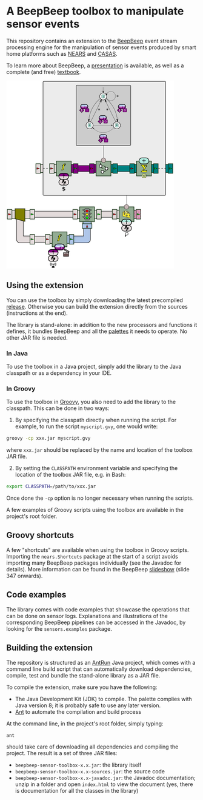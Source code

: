 A BeepBeep toolbox to manipulate sensor events
==============================================

This repository contains an extension to the [BeepBeep](https://liflab.github.io/beepbeep-3) event stream processing engine for the manipulation of sensor events produced by smart home
platforms such as [NEARS](https://domus.recherche.usherbrooke.ca/nears/)
and [CASAS](https://casas.wsu.edu/datasets/).

To learn more about BeepBeep, a [presentation](https://www.slideshare.net/sylvainhalle/event-stream-processing-with-beepbeep-3-258079731) is available, as well as a complete (and free) [textbook](https://www.puq.ca/catalogue/livres/event-stream-processing-with-beep-beep-3663.html).

![An example of a BeepBeep pipeline](https://github.com/sylvainhalle/beepbeep-sensor-events/blob/main/Source/src/doc-files/ContactLifecycle.png?raw=true)

Using the extension
-------------------

You can use the toolbox by simply downloading the latest precompiled [release](https://github.com/sylvainhalle/beepbeep-sensor-events/releases). Otherwise you can build the extension directly from the sources (instructions at the end).

The library is stand-alone: in addition to the new processors and functions it defines, it bundles BeepBeep and all the [palettes](https://github.com/liflab/beepbeep-3-palettes) it needs to operate. No other JAR file is needed.

### In Java

To use the toolbox in a Java project, simply add the library to the Java classpath or as a dependency in your IDE.

### In Groovy

To use the toolbox in [Groovy](https://groovy-lang.org), you also need to add the library to the classpath. This can be done in two ways:

1. By specifying the classpath directly when running the script. For example, to run the script `myscript.gvy`, one would write:

```bash
groovy -cp xxx.jar myscript.gvy
```

where `xxx.jar` should be replaced by the name and location of the toolbox JAR file.

2. By setting the `CLASSPATH` environment variable and specifying the location of the toolbox JAR file, e.g. in Bash:

```bash
export CLASSPATH=/path/to/xxx.jar
```

Once done the `-cp` option is no longer necessary when running the scripts.

A few examples of Groovy scripts using the toolbox are available in the project's root folder.

Groovy shortcuts
----------------

A few "shortcuts" are available when using the toolbox in Groovy scripts. Importing the `nears.Shortcuts` package at the start of a script avoids importing many BeepBeep packages individually (see the Javadoc for details). More information can be found in the BeepBeep [slideshow](https://www.slideshare.net/sylvainhalle/event-stream-processing-with-beepbeep-3-258079731) (slide 347 onwards).

Code examples
-------------

The library comes with code examples that showcase the operations that can be done on sensor logs. Explanations and illustrations of the corresponding BeepBeep pipelines can be accessed in the Javadoc, by looking for the `sensors.examples` package.

Building the extension
----------------------

The repository is structured as an [AntRun](https://github.com/sylvainhalle/AntRun) Java project, which comes with a command line build script that can automatically download dependencies, compile, test and bundle the stand-alone library as a JAR file.

To compile the extension, make sure you have the following:

- The Java Development Kit (JDK) to compile. The palette complies
  with Java version 8; it is probably safe to use any later version.
- [Ant](http://ant.apache.org) to automate the compilation and build process

At the command line, in the project's root folder, simply typing:

    ant

should take care of downloading all dependencies and compiling the project. The result is a set of three JAR files:

- `beepbeep-sensor-toolbox-x.x.jar`: the library itself
- `beepbeep-sensor-toolbox-x.x-sources.jar`: the source code
- `beepbeep-sensor-toolbox-x.x-javadoc.jar`: the Javadoc documentation; unzip in a folder and open `index.html` to view the document (yes, there is documentation for all the classes in the library)

<!-- :wrap=soft:maxLineLen=76: -->
